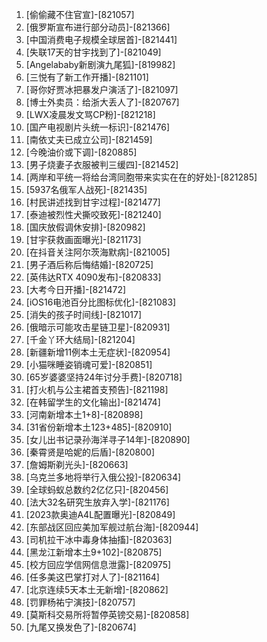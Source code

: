 
1. [偷偷藏不住官宣]-[821057]
1. [俄罗斯宣布进行部分动员]-[821366]
1. [中国消费电子规模全球居首]-[821441]
1. [失联17天的甘宇找到了]-[821049]
1. [Angelababy新剧演九尾狐]-[819982]
1. [三悦有了新工作开播]-[821101]
1. [哥你好贾冰把暴发户演活了]-[821097]
1. [博士外卖员：给浙大丢人了]-[820767]
1. [LWX凌晨发文骂CP粉]-[821218]
1. [国产电视剧片头统一标识]-[821476]
1. [南依丈夫已成立公司]-[821459]
1. [今晚油价或下调]-[820885]
1. [男子烧妻子衣服被判三缓四]-[821452]
1. [两岸和平统一将给台湾同胞带来实实在在的好处]-[821285]
1. [5937名俄军人战死]-[821435]
1. [村民讲述找到甘宇过程]-[821477]
1. [泰迪被烈性犬撕咬致死]-[821240]
1. [国庆放假调休安排]-[820982]
1. [甘宇获救画面曝光]-[821173]
1. [在抖音关注阿尔茨海默病]-[821005]
1. [男子酒后称后悔结婚]-[820725]
1. [英伟达RTX 4090发布]-[820833]
1. [大考今日开播]-[821472]
1. [iOS16电池百分比图标优化]-[821083]
1. [消失的孩子时间线]-[821017]
1. [俄暗示可能攻击星链卫星]-[820931]
1. [千金丫环大结局]-[821204]
1. [新疆新增11例本土无症状]-[820954]
1. [小猫咪睡姿销魂可爱]-[820851]
1. [65岁婆婆坚持24年讨分手费]-[820718]
1. [打火机与公主裙首支预告]-[821198]
1. [在韩留学生的文化输出]-[821474]
1. [河南新增本土1+8]-[820898]
1. [31省份新增本土123+485]-[820910]
1. [女儿出书记录孙海洋寻子14年]-[820890]
1. [秦霄贤是哈妮的后盾]-[820800]
1. [詹姆斯剃光头]-[820663]
1. [乌克兰多地将举行入俄公投]-[820634]
1. [全球蚂蚁总数约2亿亿只]-[820456]
1. [法大32名研究生放弃入学]-[821176]
1. [2023款奥迪A4L配置曝光]-[820849]
1. [东部战区回应美加军舰过航台海]-[820944]
1. [司机拉干冰中毒身体抽搐]-[820363]
1. [黑龙江新增本土9+102]-[820875]
1. [校方回应学信网信息泄露]-[820975]
1. [任多美这巴掌打对人了]-[821164]
1. [北京连续5天本土无新增]-[820862]
1. [罚罪杨祐宁演技]-[820757]
1. [莫斯科交易所将暂停英镑交易]-[820858]
1. [九尾又换发色了]-[820674]